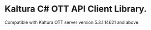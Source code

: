 # Kaltura C# OTT API Client Library.
Compatible with Kaltura OTT server version 5.3.1.14621 and above.
